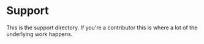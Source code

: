 # Support

This is the support directory. If you're a contributor this is where a lot of the underlying work
happens.
